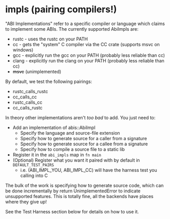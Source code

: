 # impls (pairing compilers!)

"ABI Implementations" refer to a specific compiler or language which claims to implement some ABIs.
The currently supported AbiImpls are:

* rustc - uses the rustc on your PATH
* cc - gets the "system" C compiler via the CC crate (supports msvc on windows)
* gcc - explicitly run the gcc on your PATH (probably less reliable than cc)
* clang  - explicitly run the clang on your PATH (probably less reliable than cc)
* ~~msvc~~ (unimplemented)

By default, we test the following pairings:

* rustc_calls_rustc
* cc_calls_cc
* rustc_calls_cc
* cc_calls_rustc

In theory other implementations aren't *too bad* to add. You just need to:

* Add an implementation of abis::AbiImpl
    * Specify the language and source-file extension
    * Specify how to generate source for a caller from a signature
    * Specify how to generate source for a callee from a signature
    * Specify how to compile a source file to a static lib
* Register it in the `abi_impls` map in `fn main`
* (Optional) Register what you want it paired with by default in `DEFAULT_TEST_PAIRS`
    * i.e. (ABI_IMPL_YOU, ABI_IMPL_CC) will have the harness test you calling into C

The bulk of the work is specifying how to generate source code, which can be done
incrementally by return UnimplementedError to indicate unsupported features. This
is totally fine, all the backends have places where they give up!

See the Test Harness section below for details on how to use it.

